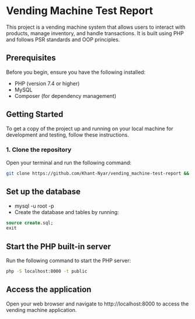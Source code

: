 # Vending Machine Test Report

This project is a vending machine system that allows users to interact with products, manage inventory, and handle transactions. It is built using PHP and follows PSR standards and OOP principles.

## Prerequisites

Before you begin, ensure you have the following installed:

- PHP (version 7.4 or higher)
- MySQL
- Composer (for dependency management)

## Getting Started

To get a copy of the project up and running on your local machine for development and testing, follow these instructions.

### 1. Clone the repository

Open your terminal and run the following command:

```bash
git clone https://github.com/Khant-Nyar/vending_machine-test-report && cd vending_machine-test-report
```
## Set up the database

- mysql -u root -p
- Create the database and tables by running:

```sql
source create.sql;
exit
```
## Start the PHP built-in server
Run the following command to start the PHP server:

```bash
php -S localhost:8000 -t public
```
## Access the application
Open your web browser and navigate to http://localhost:8000 to access the vending machine application.

